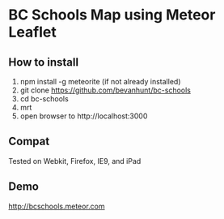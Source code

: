 # BC Schools Map using Meteor Leaflet

## How to install 
1. npm install -g meteorite (if not already installed)
2. git clone https://github.com/bevanhunt/bc-schools
3. cd bc-schools
4. mrt
5. open browser to http://localhost:3000

## Compat
Tested on Webkit, Firefox, IE9, and iPad

## Demo
http://bcschools.meteor.com